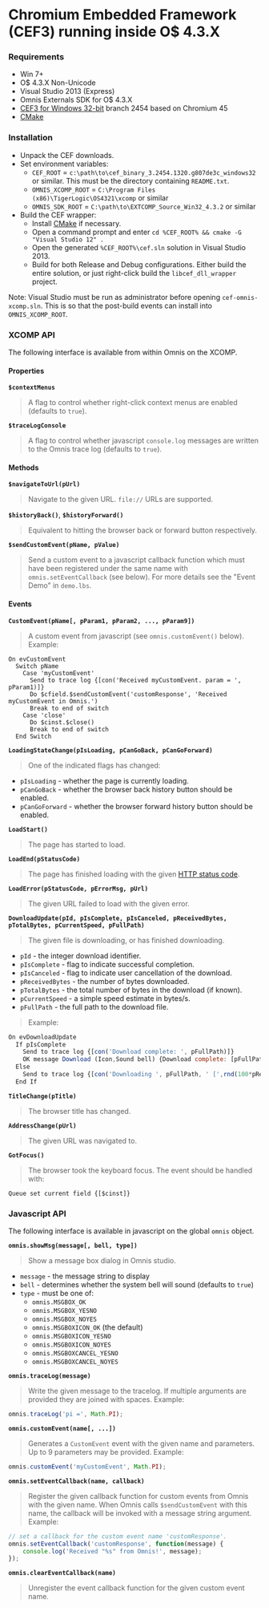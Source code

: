 Chromium Embedded Framework (CEF3) running inside O$ 4.3.X
=======================

### Requirements

+ Win 7+
+ O$ 4.3.X Non-Unicode
+ Visual Studio 2013 (Express)
+ Omnis Externals SDK for O$ 4.3.X
+ [CEF3 for Windows 32-bit](https://cefbuilds.com) branch 2454 based on Chromium 45
+ [CMake](http://cmake.org/)

### Installation

+ Unpack the CEF downloads.
+ Set environment variables:
    * `CEF_ROOT` =  `c:\path\to\cef_binary_3.2454.1320.g807de3c_windows32` or similar. This must be the directory containing `README.txt`.
    * `OMNIS_XCOMP_ROOT` = `C:\Program Files (x86)\TigerLogic\OS4321\xcomp` or similar
    * `OMNIS_SDK_ROOT` = `C:\path\to\EXTCOMP_Source_Win32_4.3.2` or similar
+ Build the CEF wrapper:
    * Install [CMake](http://cmake.org/) if necessary.
    * Open a command prompt and enter `cd %CEF_ROOT% && cmake -G "Visual Studio 12" .`
    * Open the generated `%CEF_ROOT%\cef.sln` solution in Visual Studio 2013.
    * Build for both Release and Debug configurations. Either build the entire solution, or just right-click build the `libcef_dll_wrapper` project.

Note: Visual Studio must be run as administrator before opening `cef-omnis-xcomp.sln`. This is so that the post-build events can install into `OMNIS_XCOMP_ROOT`.

### XCOMP API

The following interface is available from within Omnis on the XCOMP.

#### Properties

**`$contextMenus`**

> A flag to control whether right-click context menus are enabled (defaults to `true`).

**`$traceLogConsole`**

> A flag to control whether javascript `console.log` messages are written to the Omnis trace log (defaults to `true`).

#### Methods

**`$navigateToUrl(pUrl)`**

> Navigate to the given URL. `file://` URLs are supported.

**`$historyBack()`**, **`$historyForward()`**

> Equivalent to hitting the browser back or forward button respectively.

**`$sendCustomEvent(pName, pValue)`**

> Send a custom event to a javascript callback function which must have been registered under the same name with `omnis.setEventCallback` (see below).
For more details see the "Event Demo" in `demo.lbs`.

#### Events

**`CustomEvent(pName[, pParam1, pParam2, ..., pParam9])`**

> A custom event from javascript (see `omnis.customEvent()` below). Example:
```
On evCustomEvent
  Switch pName
    Case 'myCustomEvent'
      Send to trace log {[con('Received myCustomEvent. param = ', pParam1)]}
      Do $cfield.$sendCustomEvent('customResponse', 'Received myCustomEvent in Omnis.')
      Break to end of switch
    Case 'close'
      Do $cinst.$close()
      Break to end of switch
  End Switch
```

**`LoadingStateChange(pIsLoading, pCanGoBack, pCanGoForward)`**

> One of the indicated flags has changed:
> 
* `pIsLoading` - whether the page is currently loading.
* `pCanGoBack` - whether the browser back history button should be enabled.
* `pCanGoForward` - whether the browser forward history button should be enabled.

**`LoadStart()`**

> The page has started to load.

**`LoadEnd(pStatusCode)`**

> The page has finished loading with the given [HTTP status code](http://www.w3.org/Protocols/rfc2616/rfc2616-sec10.html).

**`LoadError(pStatusCode, pErrorMsg, pUrl)`**

> The given URL failed to load with the given error.

**`DownloadUpdate(pId, pIsComplete, pIsCanceled, pReceivedBytes, pTotalBytes, pCurrentSpeed, pFullPath)`**

> The given file is downloading, or has finished downloading.
>
* `pId` - the integer download identifier.
* `pIsComplete` - flag to indicate successful completion.
* `pIsCanceled` - flag to indicate user cancellation of the download.
* `pReceivedBytes` - the number of bytes downloaded.
* `pTotalBytes` - the total number of bytes in the download (if known).
* `pCurrentSpeed` - a simple speed estimate in bytes/s.
* `pFullPath` - the full path to the download file.

> Example:
```javascript
On evDownloadUpdate
  If pIsComplete
    Send to trace log {[con('Download complete: ', pFullPath)]}
    OK message Download (Icon,Sound bell) {Download complete: [pFullPath]}
  Else
    Send to trace log {[con('Downloading ', pFullPath, ' [',rnd(100*pReceivedBytes/pTotalBytes,1), '%] ', pCurrentSpeed, 'B/s')]}
  End If
```

**`TitleChange(pTitle)`**

> The browser title has changed.

**`AddressChange(pUrl)`**

> The given URL was navigated to.

**`GotFocus()`**

> The browser took the keyboard focus. The event should be handled with:
```
Queue set current field {[$cinst]}
```

### Javascript API

The following interface is available in javascript on the global `omnis` object.

**`omnis.showMsg(message[, bell, type])`**

> Show a message box dialog in Omnis studio.
> 
* `message` - the message string to display
* `bell` - determines whether the system bell will sound (defaults to `true`)
* `type` - must be one of:
    * `omnis.MSGBOX_OK`
    * `omnis.MSGBOX_YESNO`
    * `omnis.MSGBOX_NOYES`
    * `omnis.MSGBOXICON_OK` (the default)
    * `omnis.MSGBOXICON_YESNO`
    * `omnis.MSGBOXICON_NOYES`
    * `omnis.MSGBOXCANCEL_YESNO`
    * `omnis.MSGBOXCANCEL_NOYES`

**`omnis.traceLog(message)`**

> Write the given message to the tracelog. If multiple arguments are provided they are joined with spaces. Example:
```javascript
omnis.traceLog('pi =', Math.PI);
```

**`omnis.customEvent(name[, ...])`**

> Generates a `CustomEvent` event with the given name and parameters. Up to 9 parameters may be provided.
Example:
```javascript
omnis.customEvent('myCustomEvent', Math.PI);
```

**`omnis.setEventCallback(name, callback)`**

> Register the given callback function for custom events from Omnis with the given name. When Omnis calls `$sendCustomEvent` with this name, the callback will be invoked with a message string argument. Example:
```javascript
// set a callback for the custom event name 'customResponse'.
omnis.setEventCallback('customResponse', function(message) {
    console.log('Received "%s" from Omnis!', message);
});
```

**`omnis.clearEventCallback(name)`**

> Unregister the event callback function for the given custom event name.










